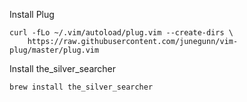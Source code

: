 Install Plug
```
curl -fLo ~/.vim/autoload/plug.vim --create-dirs \
    https://raw.githubusercontent.com/junegunn/vim-plug/master/plug.vim
```
Install the_silver_searcher
```
brew install the_silver_searcher
```
